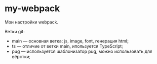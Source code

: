 # my-webpack

Мои настройки webpack.

Ветки git:

- main — основная ветка: js, image, font, генерация html;
- ts — отличие от ветки main, ипользуется TypeScript;
- pug — используется шаблонизатор pug, можно использовать для вёрстки;